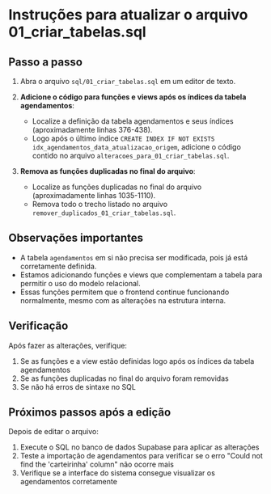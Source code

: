 # Instruções para atualizar o arquivo 01_criar_tabelas.sql

## Passo a passo

1. Abra o arquivo `sql/01_criar_tabelas.sql` em um editor de texto.

2. **Adicione o código para funções e views após os índices da tabela agendamentos**:
   - Localize a definição da tabela agendamentos e seus índices (aproximadamente linhas 376-438).
   - Logo após o último índice `CREATE INDEX IF NOT EXISTS idx_agendamentos_data_atualizacao_origem`, adicione o código contido no arquivo `alteracoes_para_01_criar_tabelas.sql`.

3. **Remova as funções duplicadas no final do arquivo**:
   - Localize as funções duplicadas no final do arquivo (aproximadamente linhas 1035-1110).
   - Remova todo o trecho listado no arquivo `remover_duplicados_01_criar_tabelas.sql`.

## Observações importantes

- A tabela `agendamentos` em si não precisa ser modificada, pois já está corretamente definida.
- Estamos adicionando funções e views que complementam a tabela para permitir o uso do modelo relacional.
- Essas funções permitem que o frontend continue funcionando normalmente, mesmo com as alterações na estrutura interna.

## Verificação

Após fazer as alterações, verifique:

1. Se as funções e a view estão definidas logo após os índices da tabela agendamentos
2. Se as funções duplicadas no final do arquivo foram removidas
3. Se não há erros de sintaxe no SQL

## Próximos passos após a edição

Depois de editar o arquivo:

1. Execute o SQL no banco de dados Supabase para aplicar as alterações
2. Teste a importação de agendamentos para verificar se o erro "Could not find the 'carteirinha' column" não ocorre mais
3. Verifique se a interface do sistema consegue visualizar os agendamentos corretamente 